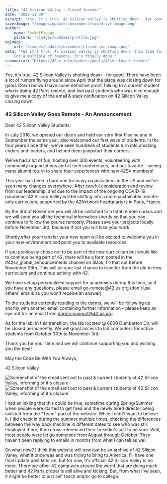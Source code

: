 ```yaml
---
title: "42 Silicon Valley - Closed forever"
date: "2020-11-30"
excerpt: "Yes, it's true. 42 Silicon Valley is shutting down - for good."
coverImage: "/images/updates/november/closed-cvr-image.png"
author:
    name: PocketPipggy
    picture: "/images/updates/profile.jpg"
ogImage:
    url: "/images/updates/november/closed-cvr-image.png"
meta: "Yes it's true, 42 silicon valley is shutting down, this time for good.
    For a multiple of reasons, it's finally done."
cannonical: "https://42sv.info/updates/posts/42sv-closed-forever"
---
```


<p class='blog-p'>
Yes, it's true. 42 Silicon Valley is shutting down - for good. There have been
a lot of rumors flying around since April that the place was closing down for
good. Down below I have some definitive proof, talking to a current student who
is doing 42 Paris remote, and two past students who was nice enough to give me
a copy of the email & slack notification on 42 Silicon Valley closing down.  
</p>

<div class='blog-transcription'>
<h3> 42 Silicon Valley Goes Remote - An Announcement </h3>

Dear 42 Silicon Valley Students,

In July 2016, we opened our doors and held our very first Piscine and in September the same year, also welcomed our first wave of students. In the four years since then, we've seen hundreds of students turn into amazing coders and leaders, and helped them jumpstart their careers.

We've had a lot of fun, hosting over 300 events, volunteering with community organizations and at tech conferences, and our favorite - seeing many alumni return to share their experiences with new 42SV members!

This year has been a hard one for many organizations in the US and we've seen many changes everywhere. After careful consideration and review from our leadership, and due to the impact of the ongoing COVID-19 pandemic, 42 Silicon Valley will be shifting into a more sustainable remote-only curriculum, supported by the 42Network headquarters in Paris, France.

By the 3rd of November you will all be switched to a total remote cursus and we will send you all the technical information shortly so that you can continue to follow the course remotely. Please save your projects locally before November 3rd, because if not you will lose your work.

Shortly after your transfer your new team will be excited to welcome you in your new environment and point you to available resources.

If you previously chose not to be part of the new curriculum but would like to continue being part of 42, there will be a form posted in the #42sv_global_announcements channel on Slack, fill that out before November 26th. This will be your last chance to transfer from the old to new curriculum and continue activity with 42.

We have set up personalized support for academics during this time, so if you have any questions, please email go-remote@42.us.org (don't use others' emails as you won't receive an answer)

To the students currently residing in the dorms, we will be following up shortly with another email containing further information - please keep an eye out for an email from dorms-support@42.us.org.

As for the lab: In this transition, the lab located @ 6600 Dumbarton Cir. will be closed permanently. We will grant access to lab computers for active students from October 30th to November 3rd.

Thank you for your time and we will continue supporting you and wishing you the best!

May the Code Be With You Always,

42 Silicon Valley
</div>


<span class='blog-img'>
<img src="/images/updates/november/closed1.png" alt="Screenshot of the
    email sent out to past & current students of 42 Silicon Valley, informing of it's
    closure" />
</span>

<span class='blog-img'>
<img src="/images/updates/november/closed2.png" alt="Screenshot of the
    email sent out to past & current students of 42 Silicon Valley, informing of it's
    closure" />
</span>


<p class='blog-p'>
I had an inkling that this could be true, sometime during Spring/Summer
when people were started to get fired and the newly hired director being
unlisted from the "Team" part of the website. While I didn't want to believe it,
I did check in during the summer multiple times, checking the differences between
the way back machine in different dates to see who was still employed there, then
cross referenced their Linkedin's just to be sure. Well, most people were let go
sometime from August through October. They haven't been replying to emails in
months from what I can tell as well.
</p>

<p class='blog-p'>
So what now? I think this website will now just be an archive of 42 Silicon
Valley, what it once was and was trying to bring to America. I'll have one final
update post later on, but for now, it's official: 42 Silicon Valley is no more.
There are other 42 campuses around the world that are doing much better and
42 Paris proper is still alive and kicking. But, from what I've seen, it might
be better to just self teach and/or go to college.
</p>
